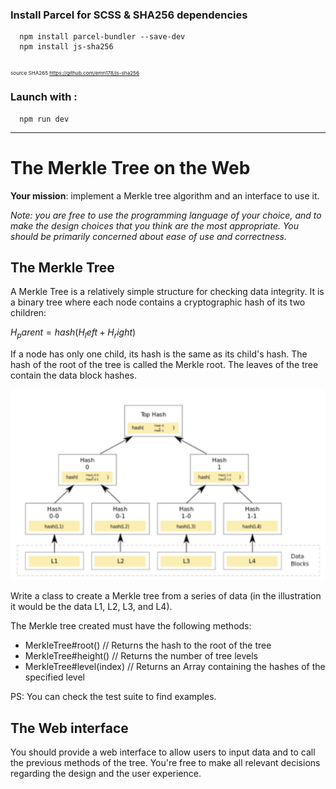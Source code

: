 ### Install Parcel for SCSS & SHA256 dependencies

      npm install parcel-bundler --save-dev
      npm install js-sha256

<sub><sub><sub>source SHA265 https://github.com/emn178/js-sha256</sub></sub></sub>

### Launch with :
      
      npm run dev

---

# The Merkle Tree on the Web

**Your mission**: implement a Merkle tree algorithm and an interface to use it.

_Note: you are free to use the programming language of your choice, and to make the design choices that you think are the most appropriate. You should be primarily concerned about ease of use and correctness._

## The Merkle Tree

A Merkle Tree is a relatively simple structure for checking data integrity. It is a binary tree where each node contains a cryptographic hash of its two children:

$H_parent = hash(H_left + H_right)$

If a node has only one child, its hash is the same as its child's hash.
The hash of the root of the tree is called the Merkle root. The leaves of the tree contain the data block hashes.

![Merkle Tree Figure](./merkle_figure.png)

Write a class to create a Merkle tree from a series of data (in the illustration it would be the data L1, L2, L3, and L4).

The Merkle tree created must have the following methods:

- MerkleTree#root() // Returns the hash to the root of the tree
- MerkleTree#height() // Returns the number of tree levels
- MerkleTree#level(index) // Returns an Array containing the hashes of the specified level
      
PS: You can check the test suite to find examples.

## The Web interface

You should provide a web interface to allow users to input data and to call the previous methods of the tree. You're free to make all relevant decisions regarding the design and the user experience.
